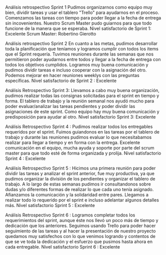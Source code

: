 Análisis retrospectivo Sprint 1
Pudimos organizarnos como equipo muy bien, dividir tareas y usar el tablero "Trello" para ayudarnos en el proceso. Comenzamos las tareas con tiempo para poder llegar a la fecha de entrega sin incovenientes. Nuestro Scrum Master pudo guiarnos para que todo funcione de la manera que se esperaba. 
Nivel satisfactorio de Sprint 1: Excelente
Scrum Master: Robertino Gierotto 

Análisis retrospectivo Sprint 2
En cuanto a las metas, pudimos desarrollar toda la planificación que teníamos y logramos cumplir con todos los items que el Sprint requería. Tuvimos reuniones durante las semanas que nos permitieron poder ayudarnos entre todos y llegar a la fecha de entrega con todos los objetivos cumplidos. Logramos muy buena comunicación y pudimos dividir tareas e incluso cooperar con la asignación del otro. Podemos mejorar en hacer reuniones weeklys con las preguntas específicas. 
Nivel  satisfactorio de Sprint 2 : Excelente

Análisis Retrospectivo Sprint 3: 
Llevamos a cabo muy buena organización, pudimos realizar todas las consignas solicitadas para el sprint en tiempo y forma. El tablero de trabajo y la reunión semanal nos ayudó mucho para poder evaluar/analizar las tareas pendientes y poder dividir las asignaciones de este sprint. Como equipo hay muy buena comunicación y predisposición para ayudar al otro. 
Nivel satisfactorio Sprint 3: Excelente

Análisis Retrospectivo Sprint 4 : Pudimos realizar todos los entregables requeridos por el sprint. Fuimos guiandonos en las tareas por el tablero de trabajo  y durante las reuniones pudimos evaluar lo que necesitabamos realizar para llegar a tiempo y en forma con la entrega. Excelente comunicación en el equipo, mucha ayuda y soporte por parte del scrum master para que todo esté de forma organizada y prolija. 
Nivel satisfactorio Sprint 4 : Excelente 

Análisis Retrospectivo Sprint 5 : Hicimos una primera reunión para poder dividir las tareas y analizar el sprint anterior, fue muy productiva, ya que pudimos organizar la división de los pendientes y organizar el tablero de trabajo. A lo largo de estas semanas pudimos ir consultandonos sobre dudas y/o diferentes formas de realizar lo que cada uno tenía asignado. Afianzamos  la comunicación y la solidaridad entre pares. Llegamos a realizar todo lo requerido por el sprint e incluso adelantar algunos detalles más. 
Nivel satisfactorio Sprint 5 : Excelente 

Análisis Retrospectivo Sprint 6 : Logramos completar todos los requerimientos del sprint, aunque éste nos llevó un poco más de tiempo y dedicación que los anteriores. Seguimos usando Trello para poder hacer  seguimiento de las tareas y al hacer la presentación de nuestro proyecto quedamos muy satisfechos con lo que venimos logrando y contentos de que se ve toda la dedicación y el esfuerzo que pusimos hasta ahora en cada entregable. 
Nivel satisfactorio Sprint 6 : Excelente 
